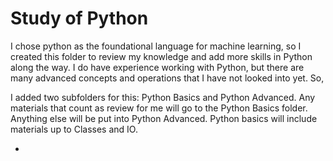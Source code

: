 # Study of Python
I chose python as the foundational language for machine learning, so I created this folder to review my knowledge and add more skills in Python along the way. I do have experience working with Python, but there are many advanced concepts and operations that I have not looked into yet. So, 

I added two subfolders for this: Python Basics and Python Advanced. Any materials that count as review for me will go to the Python Basics folder. Anything else will be put into Python Advanced. Python basics will include materials up to Classes and IO. 

* 
